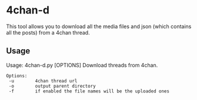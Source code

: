 # 4chan-d
This tool allows you to download all the media files and json (which contains all the posts) from a 4chan thread.

## Usage
Usage: 4chan-d.py [OPTIONS]
    Download threads from 4chan.

    Options:
     -u        4chan thread url
     -o        output parent directory
     -f        if enabled the file names will be the uploaded ones
